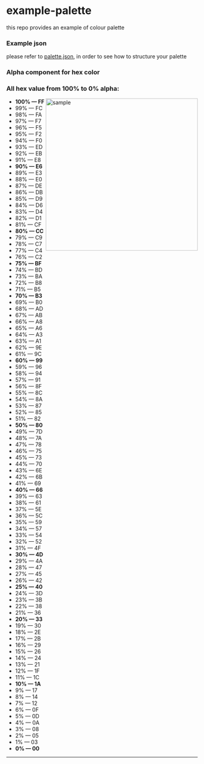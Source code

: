 # example-palette
this repo provides an example of colour palette

### Example json

please refer to [palette.json](https://github.com/rolique-ios/example-palette/blob/master/palette.json), in order to see how to structure your palette

### Alpha component for hex color

### All hex value from 100% to 0% alpha:

<img src="https://media.giphy.com/media/L2Zu4wTounuNk1bwVw/giphy.gif" width="400" alt="sample" title="sample" align="right" />

- **100% — FF**
- 99% — FC
- 98% — FA
- 97% — F7
- 96% — F5
- 95% — F2
- 94% — F0
- 93% — ED
- 92% — EB
- 91% — E8
- **90% — E6**
- 89% — E3
- 88% — E0
- 87% — DE
- 86% — DB
- 85% — D9
- 84% — D6
- 83% — D4
- 82% — D1
- 81% — CF
- **80% — CC**
- 79% — C9
- 78% — C7
- 77% — C4
- 76% — C2
- **75% — BF**
- 74% — BD
- 73% — BA
- 72% — B8
- 71% — B5
- **70% — B3**
- 69% — B0
- 68% — AD
- 67% — AB
- 66% — A8
- 65% — A6
- 64% — A3
- 63% — A1
- 62% — 9E
- 61% — 9C
- **60% — 99**
- 59% — 96
- 58% — 94
- 57% — 91
- 56% — 8F
- 55% — 8C
- 54% — 8A
- 53% — 87
- 52% — 85
- 51% — 82
- **50% — 80**
- 49% — 7D
- 48% — 7A
- 47% — 78
- 46% — 75
- 45% — 73
- 44% — 70
- 43% — 6E
- 42% — 6B
- 41% — 69
- **40% — 66**
- 39% — 63
- 38% — 61
- 37% — 5E
- 36% — 5C
- 35% — 59
- 34% — 57
- 33% — 54
- 32% — 52
- 31% — 4F
- **30% — 4D**
- 29% — 4A
- 28% — 47
- 27% — 45
- 26% — 42
- **25% — 40**
- 24% — 3D
- 23% — 3B
- 22% — 38
- 21% — 36
- **20% — 33**
- 19% — 30
- 18% — 2E
- 17% — 2B
- 16% — 29
- 15% — 26
- 14% — 24
- 13% — 21
- 12% — 1F
- 11% — 1C
- **10% — 1A**
- 9% — 17
- 8% — 14
- 7% — 12
- 6% — 0F
- 5% — 0D
- 4% — 0A
- 3% — 08
- 2% — 05
- 1% — 03
- **0% — 00**

***

